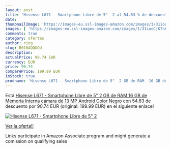 ```yaml
---
layout: post
title: 'Hisense L671 - Smartphone Libre de 5"  2 al 54.63 % de descuento'
date: 
thumbnailImage: 'https://images-eu.ssl-images-amazon.com/images/I/31iooCjK7nL._SL200_.jpg'
images: [ 'https://images-eu.ssl-images-amazon.com/images/I/31iooCjK7nL._SL200_.jpg' ]
comments: true
category: ofertas
author: ring
slug: B016AQQUQU
description:
actualPrice: 90.74 EUR
currency: EUR
price: 90.74
comparePrice: 199.99 EUR
inStock: true
prodname: 'Hisense L671 - Smartphone Libre de 5"  2 GB de RAM  16 GB de Memoria Interna  cámara de 13 MP  Android  Color Negro'
---
```


Está [Hisense L671 - Smartphone Libre de 5"  2 GB de RAM  16 GB de Memoria Interna  cámara de 13 MP  Android  Color Negro](https://www.amazon.es/dp/B016AQQUQU/?tag=tolees-21) con 54.63 de descuento por 90.74 EUR (original: 199.99 EUR) en el siguiente enlace!

[![Hisense L671 - Smartphone Libre de 5"  2](https://images-eu.ssl-images-amazon.com/images/I/31iooCjK7nL._SL200_.jpg)](https://www.amazon.es/dp/B016AQQUQU/?tag=tolees-21)

[Ver la oferta!!](https://www.amazon.es/dp/B016AQQUQU/?tag=tolees-21)

Links participate in Amazon Associate program and might generate a comission on qualifying sales


